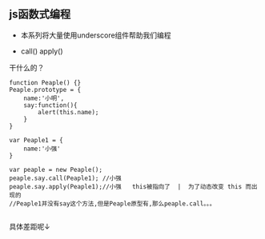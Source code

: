 ## js函数式编程 
- 本系列将大量使用underscore组件帮助我们编程

- call() apply()

干什么的？

```
function Peaple() {}
Peaple.prototype = {
    name:'小明',
    say:function(){
        alert(this.name);
    }
}

var Peaple1 = {
    name:'小强'
}

var peaple = new Peaple();
peaple.say.call(Peaple1); //小强
peaple.say.apply(Peaple1);//小强   this被指向了  |  为了动态改变 this 而出现的
//Peaple1并没有say这个方法,但是Peaple原型有,那么peaple.call。。。


```
 具体差距呢↓
 
 


